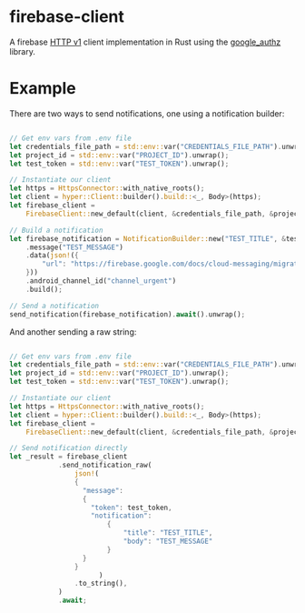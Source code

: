 # firebase-client

A firebase [HTTP v1](https://firebase.googleblog.com/2017/11/whats-new-with-fcm-customizing-messages.html) client implementation in Rust using the [google_authz](https://github.com/mechiru/google-authz) library.

# Example

There are two ways to send notifications, one using a notification builder:

```Rust

// Get env vars from .env file
let credentials_file_path = std::env::var("CREDENTIALS_FILE_PATH").unwrap();
let project_id = std::env::var("PROJECT_ID").unwrap();
let test_token = std::env::var("TEST_TOKEN").unwrap();

// Instantiate our client
let https = HttpsConnector::with_native_roots();
let client = hyper::Client::builder().build::<_, Body>(https);
let firebase_client =
    FirebaseClient::new_default(client, &credentials_file_path, &project_id).unwrap();

// Build a notification
let firebase_notification = NotificationBuilder::new("TEST_TITLE", &test_token)
    .message("TEST_MESSAGE")
    .data(json!({
        "url": "https://firebase.google.com/docs/cloud-messaging/migrate-v1"
    }))
    .android_channel_id("channel_urgent")
    .build();

// Send a notification
send_notification(firebase_notification).await().unwrap();
```

And another sending a raw string:

```Rust

// Get env vars from .env file
let credentials_file_path = std::env::var("CREDENTIALS_FILE_PATH").unwrap();
let project_id = std::env::var("PROJECT_ID").unwrap();
let test_token = std::env::var("TEST_TOKEN").unwrap();

// Instantiate our client
let https = HttpsConnector::with_native_roots();
let client = hyper::Client::builder().build::<_, Body>(https);
let firebase_client =
    FirebaseClient::new_default(client, &credentials_file_path, &project_id).unwrap();

// Send notification directly
let _result = firebase_client
            .send_notification_raw(
                json!(
                {
                  "message":
                  {
                    "token": test_token,
                    "notification":
                        {
                            "title": "TEST_TITLE",
                            "body": "TEST_MESSAGE"
                        }
                  }
                }
                      )
                .to_string(),
            )
            .await;
```
